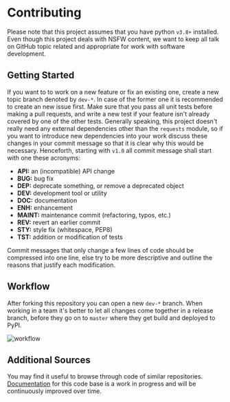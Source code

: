 # Contributing

Please note that this project assumes that you have python `v3.8+`
installed. Even though this project deals with NSFW content, we want
to keep all talk on GitHub topic related and appropriate for work with
software development.

## Getting Started

If you want to to work on a new feature or fix an existing one,
create a new topic branch denoted by `dev-*`. In case of the former
one it is recommended to create an new issue first. Make sure that
you pass all unit tests before making a pull requests, and write a
new test if your feature isn't already covered by one of the other
tests. Generally speaking, this project doesn't really need any
external dependencies other than the `requests` module, so if you want
to introduce new dependencies into your work discuss these changes
in your commit message so that it is clear why this would be necessary.
Henceforth, starting with `v1.0` all commit message shall start with one 
these acronyms:

- **API:** an (incompatible) API change
- **BUG:** bug fix
- **DEP:** deprecate something, or remove a deprecated object
- **DEV:** development tool or utility
- **DOC:** documentation
- **ENH:** enhancement
- **MAINT:** maintenance commit (refactoring, typos, etc.)
- **REV:** revert an earlier commit
- **STY:** style fix (whitespace, PEP8)
- **TST:** addition or modification of tests

Commit messages that only change a few lines of code should be compressed
into one line, else try to be more descriptive and outline the reasons
that justify each modification.

## Workflow

After forking this repository you can open a new `dev-*` branch. When working in
a team it's better to let all changes come together in a release branch, before
they go on to `master` where they get build and deployed to PyPI.

![workflow](https://z5nr5g.am.files.1drv.com/y4m2grUfT9k-D0HXiTeRqDrOcPeJBNtFceA-H-N2bSwW3lJwMoyg7aEaPoGo_O4VHUHajhZPUalxd78z6wXDrmnImCNBtxL6iCB7zcuHBT2Bo7LXoePqopC5Ikrr7BPKpIMf8y5wli4xDnzTUoTwQ5qLS_rjtrwzcfTF4zWDwpDj3ifGrft2fZ6N7xmP7yAhhWjGjjBydPiMIBkI9xhOxiCnA?width=548&height=451&cropmode=none)

## Additional Sources

You may find it useful to browse through code of similar repositories.
[Documentation](http://hentaichan.pythonanywhere.com/projects/hentai) for this
code base is a work in progress and will be continuously improved over time.

